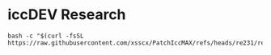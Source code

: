 # iccDEV Research

```
bash -c "$(curl -fsSL https://raw.githubusercontent.com/xsscx/PatchIccMAX/refs/heads/re231/re231.sh)"
```
